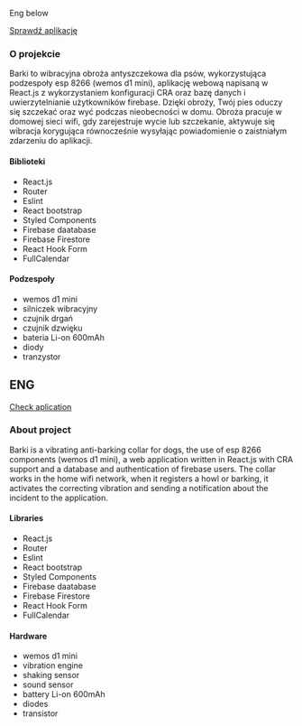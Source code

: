 Eng below

[Sprawdź aplikację](https://gracious-mcnulty-e57c10.netlify.app "Barki collar app")

### O projekcie
Barki to wibracyjna obroża antyszczekowa dla psów, wykorzystująca podzespoły esp 8266 (wemos d1 mini), aplikację webową napisaną w React.js z wykorzystaniem konfiguracji CRA oraz bazę danych i uwierzytelnianie użytkowników firebase. Dzięki obroży, Twój pies oduczy się szczekać oraz wyć podczas nieobecności w domu. Obroża pracuje w domowej sieci wifi, gdy zarejestruje wycie lub szczekanie, aktywuje się wibracja korygująca równocześnie wysyłając powiadomienie o zaistniałym zdarzeniu do aplikacji. 

#### Biblioteki
  - React.js
  - Router
  - Eslint
  - React bootstrap
  - Styled Components
  - Firebase daatabase
  - Firebase Firestore 
  - React Hook Form
  - FullCalendar
  
#### Podzespoły
  - wemos d1 mini
  - silniczek wibracyjny
  - czujnik drgań
  - czujnik dzwięku
  - bateria Li-on 600mAh
  - diody
  - tranzystor



## ENG

[Check aplication](https://gracious-mcnulty-e57c10.netlify.app "Barki collar app")

### About project

Barki is a vibrating anti-barking collar for dogs, the use of esp 8266 components (wemos d1 mini), a web application written in React.js with CRA support and a database and authentication of firebase users. The collar works in the home wifi network, when it registers a howl or barking, it activates the correcting vibration and sending a notification about the incident to the application.

#### Libraries

  - React.js
  - Router
  - Eslint
  - React bootstrap
  - Styled Components
  - Firebase daatabase
  - Firebase Firestore 
  - React Hook Form
  - FullCalendar

#### Hardware

  - wemos d1 mini
  - vibration engine
  - shaking sensor
  - sound sensor
  - battery Li-on 600mAh
  - diodes
  - transistor

